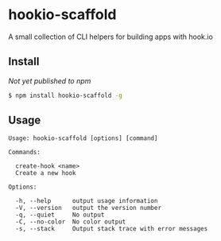 # hookio-scaffold

A small collection of CLI helpers for building apps with hook.io

## Install

_Not yet published to npm_

```bash
$ npm install hookio-scaffold -g
```

## Usage

```
Usage: hookio-scaffold [options] [command]

Commands:

  create-hook <name>
  Create a new hook

Options:

  -h, --help      output usage information
  -V, --version   output the version number
  -q, --quiet     No output
  -C, --no-color  No color output
  -s, --stack     Output stack trace with error messages
```


